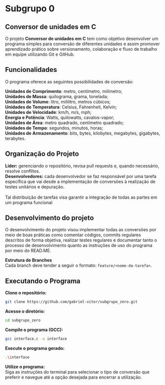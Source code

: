 # Subgrupo 0
## Conversor de unidades em C

O projeto **Conversor de unidades em C** tem como objetivo desenvolver um programa simples para conversão de diferentes unidades e assim promover aprendizado prático sobre versionamento, colaboração e fluxo de trabalho em equipe utilizando Git e GitHub.

## Funcionalidades 

O programa oferece as seguintes possibilidades de conversão:

**Unidades de Comprimento**: metro, centímetro, milímetro;
<br/>**Unidades de Massa**: quilograma, grama, tonelada;
<br/>**Unidades de Volume**: litro, mililitro, metros cúbicos;
<br/>**Unidades de Temperatura**: Celsius, Fahrenheit, Kelvin;
<br/>**Unidades de Velocidade**: km/h, m/s, mph;
<br/>**Energia e Potência**: Watts, quilowatts, cavalos-vapor;
<br/>**Unidades de Área**: metro quadrado, centímetro quadrado;
<br/>**Unidades de Tempo**: segundos, minutos, horas;
<br/>**Unidades de Armazenamento**: bits, bytes, kilobytes, megabytes, gigabytes, terabytes.

## Organização do Projeto
   **Líder:** gerenciando o repositório, revisa pull requests e, quando necessário, resolve conflitos.
<br/> **Desenvolvedores:** cada desenvolvedor se faz responsável por uma tarefa específica que vai desde a implementação de conversões à realização de testes unitários e depuração.<br/>
<br/>Tal distribuição de tarefas visa garantir a integração de todas as partes em um programa funcional

## Desenvolvimento do projeto  
O desenvolvimento do projeto visou implementar todas as conversões por meio de boas práticas como comentar códigos, commits regulares descritos de forma objetiva,
realizar testes regulares e documentar tanto o processo de desenvolvimento quanto as instruções de uso do programa por meio do READ.ME.

**Estrutura de Branches**
<br/>Cada branch deve tender a seguir o formato: `feature/<nome-da-tarefa>`.


## Executando o Programa
**Clone o repositório:**
   ```bash
   git clone https://github.com/gabriel-vitor/subgrupo_zero.git
   ```
**Acesse o diretório:** 
   ```bash
   cd subgrupo_zero
   ```
**Compile o programa (GCC):**
   ```bash
   gcc interface.c -o interface
   ```
**Execute o programa gerado:**
   ```bash
   .\interface
   ```
**Utilize o programa:**
<br/>Siga as instruções do terminal para selecionar o tipo de conversão que preferir e navegue até a opção desejada para encerrar a utilização.
